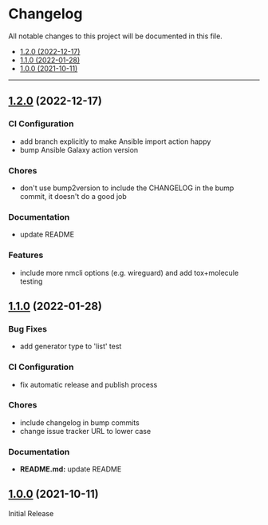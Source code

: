 # Changelog

All notable changes to this project will be documented in this file.

- [1.2.0 (2022-12-17)](#120-2022-12-17)
- [1.1.0 (2022-01-28)](#110-2022-01-28)
- [1.0.0 (2021-10-11)](#100-2021-10-11)

---

<a name="1.2.0"></a>
## [1.2.0](https://github.com/aisbergg/ansible-role-networkmanager/compare/v1.1.0...v1.2.0) (2022-12-17)

### CI Configuration

- add branch explicitly to make Ansible import action happy
- bump Ansible Galaxy action version

### Chores

- don't use bump2version to include the CHANGELOG in the bump commit, it doesn't do a good job

### Documentation

- update README

### Features

- include more nmcli options (e.g. wireguard) and add tox+molecule testing


<a name="1.1.0"></a>
## [1.1.0](https://github.com/aisbergg/ansible-role-networkmanager/compare/v1.0.0...v1.1.0) (2022-01-28)

### Bug Fixes

- add generator type to 'list' test

### CI Configuration

- fix automatic release and publish process

### Chores

- include changelog in bump commits
- change issue tracker URL to lower case

### Documentation

- **README.md:** update README


<a name="1.0.0"></a>
## [1.0.0]() (2021-10-11)

Initial Release
